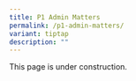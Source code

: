 ```yaml
---
title: P1 Admin Matters
permalink: /p1-admin-matters/
variant: tiptap
description: ""
---
```

<p>This page is under construction.</p>